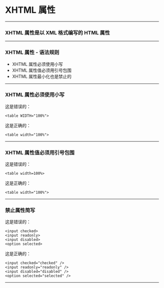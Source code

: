 # XHTML 属性

---

### XHTML 属性是以 XML 格式编写的 HTML 属性

---

### XHTML 属性 - 语法规则

* XHTML 属性必须使用小写
* XHTML 属性值必须用引号包围
* XHTML 属性最小化也是禁止的

---

### XHTML 属性必须使用小写

这是错误的：

```
<table WIDTH="100%">
```

这是正确的：

```
<table width="100%">
```

---

### XHTML 属性值必须用引号包围

这是错误的：

```
<table width=100%>
```

这是正确的：

```
<table width="100%">
```

---

###  禁止属性简写

这是错误的：

```
<input checked>
<input readonly>
<input disabled>
<option selected>
```

这是正确的：

```
<input checked="checked" />
<input readonly="readonly" />
<input disabled="disabled" />
<option selected="selected" />
```

---
